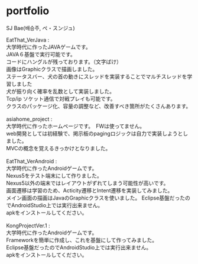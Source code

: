 # portfolio
SJ Bae(배승주, ぺ・スンジュ)

EatThat_VerJava : <br>
大学時代に作ったJAVAゲームです。<br>
JAVA６基盤で実行可能です。<br>
コードにハングルが残っております。（文字ばけ）<br>
画像はGraphicクラスで描画しました。<br>
ステータスバー、犬の首の動きにスレッドを実装することでマルチスレッドを学習しました<br>
犬が振り向く確率を乱数として実装しました。<br>
Tcp/ip ソケット通信で対戦プレイも可能です。<br>
クラスのパッケージ化、容量の調整など、改善すべき箇所がたくさんあります。<br>
<br>
asiahome_project :<br>
大学時代に作ったホームページです。　FWは使ってません。<br>
web開発としては初経験で、掲示板のpagingロジックは自力で実装しようとしました。<br>
MVCの概念を覚えるきっかけとなりました。<br>
<br>
EatThat_VerAndroid :<br>
大学時代に作ったAndroidゲームです。<br>
Nexus5をテスト端末にして作りました。<br>
Nexus5以外の端末ではレイアウトがずれてしまう可能性が高いです。<br>
画面遷移は学習のため、Acticity遷移とIntent遷移を実装してみました。<br>
メイン画面の描画はJavaのGraphicクラスを使いました。
Eclipse基盤だったのでAndroidStudio上では実行出来ません。<br>
apkをインストールしてください。<br>
<br>
KongProjectVer.1 : <br>
大学時代に作ったAndroidゲームです。<br>
Frameworkを簡単に作成し、これを基盤にして作ってみました。<br>
Eclipse基盤だったのでAndroidStudio上では実行出来ません。<br>
apkをインストールしてください。<br>
<br>
